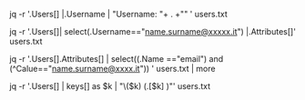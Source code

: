 jq -r '.Users[] |.Username | "Username: "+ . +"" ' users.txt

jq -r '.Users[]| select(.Username=="name.surname@xxxxx.it") |.Attributes[]' users.txt

 jq -r '.Users[].Attributes[] | select((.Name =="email") and (^Calue=="name.surname@xxxx.it")) ' users.txt | more

 jq -r '.Users[] | keys[] as $k | "\($k)  \(.[$k] )"' users.txt